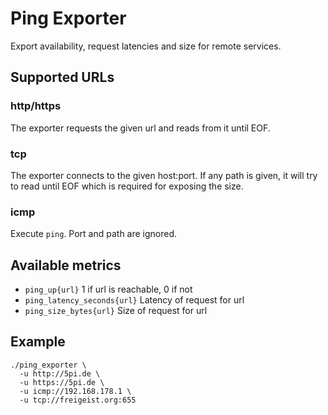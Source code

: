 # Ping Exporter
Export availability, request latencies and size for remote services.

## Supported URLs
### http/https
The exporter requests the given url and reads from it until EOF.

### tcp
The exporter connects to the given host:port. If any path is given, it
will try to read until EOF which is required for exposing the size.

### icmp
Execute `ping`. Port and path are ignored.

## Available metrics
- `ping_up{url}` 1 if url is reachable, 0 if not
- `ping_latency_seconds{url}` Latency of request for url
- `ping_size_bytes{url}` Size of request for url

## Example

    ./ping_exporter \
      -u http://5pi.de \
      -u https://5pi.de \
      -u icmp://192.168.178.1 \
      -u tcp://freigeist.org:655

